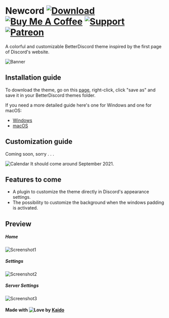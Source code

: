 # Newcord [![Download][download-badge]][download-link] [![Buy Me A Coffee][coffee-badge]][coffee-link] [![Support][support-badge]][support-link] [![Patreon][patreon-badge]][patreon-link]

[download-badge]: https://kaiidoo.github.io/Newcord/icons/github/download.svg
[coffee-badge]: https://kaiidoo.github.io/Newcord/icons/github/coffee.svg
[support-badge]: https://kaiidoo.github.io/Newcord/icons/github/support.svg
[patreon-badge]: https://kaiidoo.github.io/Newcord/icons/github/patreon.svg
[download-link]: https://kaiidoo.github.io/Newcord/src/newcord.theme.css
[coffee-link]: https://www.buymeacoffee.com/kaiidoo
[support-link]: https://github.com/Kaiidoo/Newcord/issues
[patreon-link]: https://patreon.com/kaiidoo

A colorful and customizable BetterDiscord theme inspired by the first page of Discord's website.

![Banner](https://imgur.com/i3S1GGI.png)

## Installation guide

To download the theme, go on this [page][download-link], right-click, click "save as" and save it in your BetterDiscord themes folder.

If you need a more detailed guide here's one for Windows and one for macOS:

-   [Windows](https://github.com/Kaiidoo/Newcord/blob/main/guides/windows.md)
-   [macOS](https://github.com/Kaiidoo/Newcord/blob/main/guides/macOS.md)

## Customization guide

Coming soon, sorry . . .

![Calendar](https://kaiidoo.github.io/Newcord/icons/github/calendar.svg) It should come around September 2021.

## Features to come

-   A plugin to customize the theme directly in Discord's appearance settings.
-   The possibility to customize the background when the windows padding is activated.

## Preview

##### Home

![Screenshot1](https://imgur.com/oV98fvb.png)

##### Settings

![Screenshot2](https://imgur.com/7VXDMbQ.png)

##### Server Settings

![Screenshot3](https://imgur.com/MZD1Sj5.png)

#### **Made with ![Love](https://kaiidoo.github.io/Newcord/icons/github/heart.svg) by [Kaido](https://github.com/kaiidoo)**

